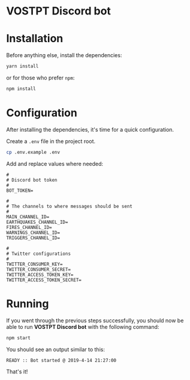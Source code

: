 # VOSTPT Discord bot

# Installation
Before anything else, install the dependencies:
```sh
yarn install
```

or for those who prefer `npm`:
```sh
npm install
```

# Configuration
After installing the dependencies, it's time for a quick configuration.

Create a `.env` file in the project root.

```sh
cp .env.example .env
```
 
Add and replace values where needed:

```
#
# Discord bot token
#
BOT_TOKEN=

#
# The channels to where messages should be sent
#
MAIN_CHANNEL_ID=
EARTHQUAKES_CHANNEL_ID=
FIRES_CHANNEL_ID=
WARNINGS_CHANNEL_ID=
TRIGGERS_CHANNEL_ID=

#
# Twitter configurations
#
TWITTER_CONSUMER_KEY=
TWITTER_CONSUMER_SECRET=
TWITTER_ACCESS_TOKEN_KEY=
TWITTER_ACCESS_TOKEN_SECRET=
```

# Running
If you went through the previous steps successfully, you should now be able to run **VOSTPT Discord bot** with the following command:
 
```sh
npm start
```

You should see an output similar to this:
```sh
READY :: Bot started @ 2019-4-14 21:27:00
```

That's it!
